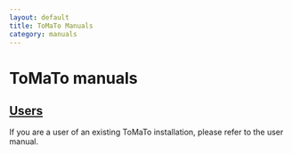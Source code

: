 ```yaml
---
layout: default
title: ToMaTo Manuals
category: manuals
---
```


# ToMaTo manuals

<div class="row" markdown="1">

<div class="col-xs-12 col-md-6" markdown="1">

## [Users](user)

If you are a user of an existing ToMaTo installation, please refer to the user manual.

</div>

<!--<div class="col-xs-12 col-md-6" markdown="1">

## [Host Managers](hostmanager)

If you need to set up and manage your own ToMaTo hosts, please refer to the host manager manual.

</div>

<div class="col-xs-12 col-md-6" markdown="1">

## [Account Managers](accountmanager)

If your job involves managing ToMaTo user accounts, please refer to the account manager manual.

</div>

<div class="col-xs-12 col-md-6" markdown="1">

## [Testbed Managers](setup)

If you need to set up and manage a whole ToMaTo testbed, please refer to the testbed management manual.

</div>

<div class="col-xs-12 col-md-6" markdown="1">

## [Developing for ToMaTo](dev)

This manual will teach you about how to develop executable archives, images, tutorials, or API scripts for ToMaTo.

</div>-->

</div>
